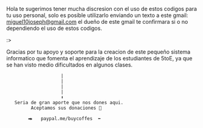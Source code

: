 Hola te sugerimos tener mucha discresion con el uso de estos codigos para tu uso personal,
solo es posible utilizarlo enviando un texto a este gmail: miguel10joseph@gmail.com
el dueño de este gmail te confirmara si o no  dependiendo el uso de estos codigos.


:>

Gracias por tu apoyo y soporte para la creacion de este pequeño sistema informatico que
fomenta el aprendizaje de los estudiantes de 5toE, ya que se han visto medio dificultados en algunos clases.



                        |
                        |
                        |
                        |
                        ⬇                   
       Seria de gran aporte que nos dones aqui.
             Aceptamos sus donaciones 🥉

            ⮕   paypal.me/buycoffes  ⬅
